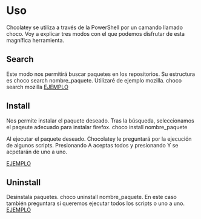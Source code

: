 # Uso
Chcolatey se utiliza a través de la PowerShell por un camando llamado choco. Voy a explicar tres modos con el que podemos disfrutar de esta magnífica herramienta.
## Search
Este modo nos permitirá buscar paquetes en los repositorios. Su estructura es choco search nombre_paquete.
Utilizaré de ejemplo mozilla.
choco search mozilla
[EJEMPLO](https://github.com/rubenamadoc/chocolatey/blob/main/IMG/Busqueda.png)

## Install
Nos permite instalar el paquete deseado.
Tras la búsqueda, seleccionamos el paqeute adecuado para instalar firefox.
choco install nombre_paquete

Al ejecutar el paquete deseado. Chocolatey le preguntará por la ejecución de algunos scripts. Presionando A aceptas todos y presionando Y se acpetarán de uno a uno.

[EJEMPLO](https://github.com/rubenamadoc/chocolatey/blob/main/IMG/Instalacion.png)

## Uninstall
Desinstala paquetes.
choco uninstall nombre_paquete.
En este caso también preguntara si queremos ejecutar todos los scripts o uno a uno.
[EJEMPLO](https://github.com/rubenamadoc/chocolatey/blob/main/IMG/Desinstalacion.png)